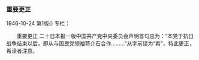 ### 重要更正

1946-10-24
第1版()
专栏：

　　重要更正
    二十日本报一版中国共产党中央委员会声明首句应为：“本党于抗日战争结束以后，即从与国民党领袖蒋介石合作………”从字前误为“希”，特此更正，希读者注意。
